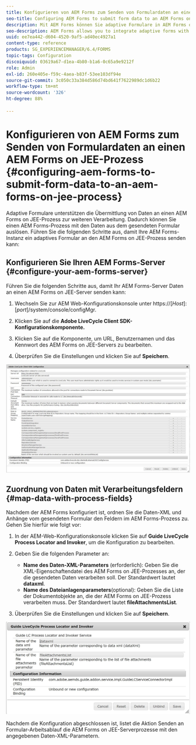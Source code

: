 ```yaml
---
title: Konfigurieren von AEM Forms zum Senden von Formulardaten an einen AEM Forms on JEE-Prozess
seo-title: Configuring AEM Forms to submit form data to an AEM Forms on JEE process
description: Mit AEM Forms können Sie adaptive Formulare in AEM Forms on JEE-Prozesse integrieren, um Formulardaten zu verarbeiten.
seo-description: AEM Forms allows you to integrate adaptive forms with AEM Forms on JEE processes for processing form data.
uuid: ee7ea442-d604-4520-9af5-ad40ec4927a1
content-type: reference
products: SG_EXPERIENCEMANAGER/6.4/FORMS
topic-tags: Configuration
discoiquuid: 03619a67-d1ea-4b80-b1a6-0c65a9e9212f
role: Admin
exl-id: 260e405e-f59c-4aea-b83f-53ee103df94e
source-git-commit: 3c050c33a384d586d74bd641f7622989dc1d6b22
workflow-type: tm+mt
source-wordcount: '326'
ht-degree: 88%

---
```


# Konfigurieren von AEM Forms zum Senden von Formulardaten an einen AEM Forms on JEE-Prozess {#configuring-aem-forms-to-submit-form-data-to-an-aem-forms-on-jee-process}

Adaptive Formulare unterstützen die Übermittlung von Daten an einen AEM Forms on JEE-Prozess zur weiteren Verarbeitung. Dadurch können Sie einen AEM Forms-Prozess mit den Daten aus dem gesendeten Formular auslösen. Führen Sie die folgenden Schritte aus, damit Ihre AEM Forms-Instanz ein adaptives Formular an den AEM Forms on JEE-Prozess senden kann:

## Konfigurieren Sie Ihren AEM Forms-Server {#configure-your-aem-forms-server}

Führen Sie die folgenden Schritte aus, damit Ihr AEM Forms-Server Daten an einen AEM Forms on JEE-Server senden kann:

1. Wechseln Sie zur AEM Web-Konfigurationskonsole unter https://[*Host*]:[*port*]/system/console/configMgr.

1. Klicken Sie auf die **Adobe LiveCycle Client SDK-Konfigurationskomponente.**
1. Klicken Sie auf die Komponente, um URL, Benutzernamen und das Kennwort des AEM Forms on JEE-Servers zu bearbeiten.
1. Überprüfen Sie die Einstellungen und klicken Sie auf **Speichern**.

![Adobe LiveCycle Client SDK-Konfiguration](assets/clientsdkconfiguration.jpg)

## Zuordnung von Daten mit Verarbeitungsfeldern {#map-data-with-process-fields}

Nachdem der AEM Forms konfiguriert ist, ordnen Sie die Daten-XML und Anhänge vom gesendeten Formular den Feldern im AEM Forms-Prozess zu. Gehen Sie hierfür wie folgt vor:

1. In der AEM-Web-Konfigurationskonsole klicken Sie auf **Guide LiveCycle Process Locator and Invoker**, um die Konfiguration zu bearbeiten.
1. Geben Sie die folgenden Parameter an:

   * **Name des Daten-XML-Parameters** (erforderlich): Geben Sie die XML-Eigenschaftendatei des AEM Forms on JEE-Prozesses an, der die gesendeten Daten verarbeiten soll. Der Standardwert lautet **dataxml**.
   * **Name des Dateianlagenparameters**(optional): Geben Sie die Liste der Dokumentobjekte an, die der AEM Forms on JEE-Prozess verarbeiten muss. Der Standardwert lautet **fileAttachmentsList**.

1. Überprüfen Sie die Einstellungen und klicken Sie auf **Speichern**.

![Guide LiveCycle Process Locator and Invoker](assets/test3.jpg)

Nachdem die Konfiguration abgeschlossen ist, listet die Aktion Senden an Formular-Arbeitsablauf die AEM Forms on JEE-Serverprozesse mit den angegebenen Daten-XML-Parametern.
